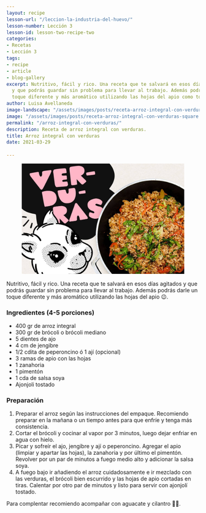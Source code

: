 ```yaml
---
layout: recipe
lesson-url: "/leccion-la-industria-del-huevo/"
lesson-number: Lección 3
lesson-id: lesson-two-recipe-two
categories:
- Recetas
- Lección 3
tags:
- recipe
- article
- blog-gallery
excerpt: Nutritivo, fácil y rico. Una receta que te salvará en esos días agitados
  y que podrás guardar sin problema para llevar al trabajo. Además podrás darle un
  toque diferente y más aromático utilizando las hojas del apio como toque final.
author: Luisa Avellaneda
image-landscape: "/assets/images/posts/receta-arroz-integral-con-verduras-landscape.jpg"
image: "/assets/images/posts/receta-arroz-integral-con-verduras-square.jpg"
permalink: "/arroz-integral-con-verduras/"
description: Receta de arroz integral con verduras.
title: Arroz integral con verduras
date: 2021-03-29

---
```

<figure>
<img src="../assets/images/posts/receta-arroz-integral-con-verduras-landscape.jpg">
</figure>

<p>Nutritivo, fácil y rico. Una receta que te salvará en esos días agitados y que podrás guardar sin problema para llevar al trabajo. Además podrás darle un toque diferente y más aromático utilizando las hojas del apio 😉.</p>

<h3>Ingredientes (4-5 porciones)</h3>

<ul>
<li>400 gr de arroz integral</li>
<li>300 gr de brócoli o brócoli mediano</li>
<li>5 dientes de ajo</li>
<li>4 cm de jengibre</li>
<li>1/2 cdita de peperoncino ó 1 ají (opcional)</li>
<li>3 ramas de apio con las hojas</li>
<li>1 zanahoria</li>
<li>1 pimentón</li>
<li>1 cda de salsa soya</li>
<li>Ajonjoli tostado</li>
</ul>

<h3>Preparación</h3>

<ol> <li>Preparar el arroz según las instrucciones del empaque. Recomiendo preparar en la mañana o un tiempo antes para que enfríe y tenga más consistencia.</li> <li>Cortar el brócoli y cocinar al vapor por 3 minutos, luego dejar enfriar en agua con hielo.</li> <li>Picar y sofreír el ajo, jengibre y ají o peperoncino. Agregar el apio (limpiar y apartar las hojas), la zanahoria y por último el pimentón. Revolver por un par de minutos a fuego medio alto y adicionar la salsa soya. </li> <li>A fuego bajo ir añadiendo el arroz cuidadosamente e ir mezclado con las verduras, el brócoli bien escurrido y las hojas de apio cortadas en tiras. Calentar por otro par de minutos y listo para servir con ajonjolí tostado.</li> </ol>

<p class="post-content-p post-content-space">Para complentar recomiendo acompañar con aguacate y cilantro 💚😋.</p>